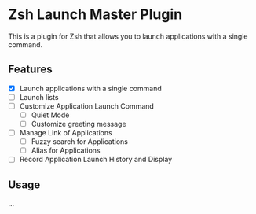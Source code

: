 # Zsh Launch Master Plugin
This is a plugin for Zsh that allows you to launch applications with a single command.

## Features
- [x] Launch applications with a single command
- [ ] Launch lists
- [ ] Customize Application Launch Command
  - [ ] Quiet Mode
  - [ ] Customize greeting message
- [ ] Manage Link of Applications
  - [ ] Fuzzy search for Applications
  - [ ] Alias for Applications
- [ ] Record Application Launch History and Display

## Usage
...